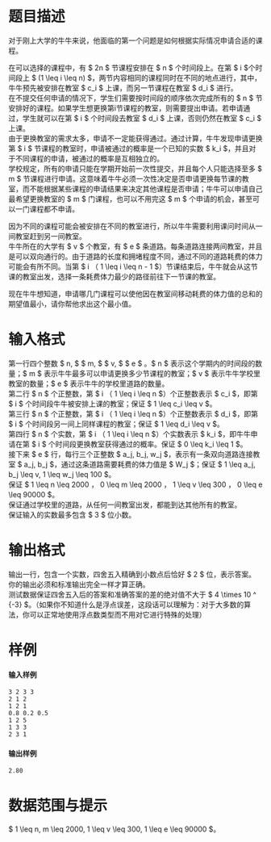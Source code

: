 
# 题目描述

对于刚上大学的牛牛来说，他面临的第一个问题是如何根据实际情况申请合适的课程。

在可以选择的课程中，有 $ 2n $ 节课程安排在 $ n $ 个时间段上。在第 $ i $个时间段上 $ (1 \leq i \leq n) $，两节内容相同的课程同时在不同的地点进行，其中，牛牛预先被安排在教室 $ c_i $ 上课，而另一节课程在教室 $ d_i $ 进行。  
在不提交任何申请的情况下，学生们需要按时间段的顺序依次完成所有的 $ n $ 节安排好的课程。如果学生想更换第i节课程的教室，则需要提出申请。若申请通过，学生就可以在第 $ i $ 个时间段去教室 $ d_i $ 上课，否则仍然在教室 $ c_i $ 上课。  
由于更换教室的需求太多，申请不一定能获得通过。通过计算，牛牛发现申请更换第 $ i $ 节课程的教室时，申请被通过的概率是一个已知的实数 $ k_i $，并且对于不同课程的申请，被通过的概率是互相独立的。  
学校规定，所有的申请只能在学期开始前一次性提交，并且每个人只能选择至多 $ m $ 节课程进行申请。这意味着牛牛必须一次性决定是否申请更换每节课的教室，而不能根据某些课程的申请结果来决定其他课程是否申请；牛牛可以申请自己最希望更换教室的 $ m $ 门课程，也可以不用完这 $ m $ 个申请的机会，甚至可以一门课程都不申请。

因为不同的课程可能会被安排在不同的教室进行，所以牛牛需要利用课问时间从一间教室赶到另一间教室。  
牛牛所在的大学有 $ v $ 个教室，有 $ e $ 条道路。每条道路连接两间教室，并且是可以双向通行的。由于道路的长度和拥堵程度不同，通过不同的道路耗费的体力可能会有所不同。当第 $ i $（$ 1 \leq i \leq n - 1 $）节课结束后，牛牛就会从这节课的教室出发，选择一条耗费体力最少的路径前往下一节课的教室。

现在牛牛想知道，申请哪几门课程可以使他因在教室间移动耗费的体力值的总和的期望值最小，请你帮他求出这个最小值。

# 输入格式

第一行四个整数 $ n, $ $ m, $ $ v, $ $ e $ 。$ n $ 表示这个学期内的时间段的数量；$ m $ 表示牛牛最多可以申请更换多少节课程的教室；$ v $ 表示牛牛学校里教室的数量；$ e $ 表示牛牛的学校里道路的数量。  
第二行 $ n $ 个正整数，第 $ i $（$ 1 \leq i \leq n $）个正整数表示 $ c_i $，即第 $ i $ 个时间段牛牛被安排上课的教室；保证 $ 1 \leq c_i \leq v $。  
第三行 $ n $ 个正整数，第 $ i $（$ 1 \leq i \leq n $）个正整数表示 $ d_i $，即第 $ i $ 个时间段另一间上同样课程的教室；保证 $ 1 \leq d_i \leq v $。  
第四行 $ n $ 个实数，第 $ i $（$ 1 \leq i \leq n $）个实数表示 $ k_i $，即牛牛申请在第 $ i $ 个时间段更换教室获得通过的概率。保证 $ 0 \leq k_i \leq 1 $。  
接下来 $ e $ 行，每行三个正整数 $ a_j, b_j, w_j $，表示有一条双向道路连接教室 $ a_j, b_j $，通过这条道路需要耗费的体力值是 $ W_j $；保证 $ 1 \leq a_j, b_j \leq v, 1 \leq w_j \leq 100 $。  
保证 $ 1 \leq n \leq 2000 $，$ 0 \leq m \leq 2000 $，$ 1 \leq v \leq 300 $，$ 0 \leq e \leq 90000 $。  
保证通过学校里的道路，从任何一间教室出发，都能到达其他所有的教室。  
保证输入的实数最多包含 $ 3 $ 位小数。

# 输出格式

输出一行，包含一个实数，四舍五入精确到小数点后恰好 $ 2 $ 位，表示答案。你的输出必须和标准输出完全一样才算正确。  
测试数据保证四舍五入后的答案和准确答案的差的绝对值不大于 $ 4 \times 10 ^ {-3} $。（如果你不知道什么是浮点误差，这段话可以理解为：对于大多数的算法，你可以正常地使用浮点数类型而不用对它进行特殊的处理）

# 样例

#### 输入样例
```plain
3 2 3 3
2 1 2
1 2 1
0.8 0.2 0.5 
1 2 5
1 3 3
2 3 1
```

#### 输出样例
```plain
2.80
```

# 数据范围与提示

$ 1 \leq n, m \leq 2000, 1 \leq v \leq 300, 1 \leq e \leq 90000 $。

